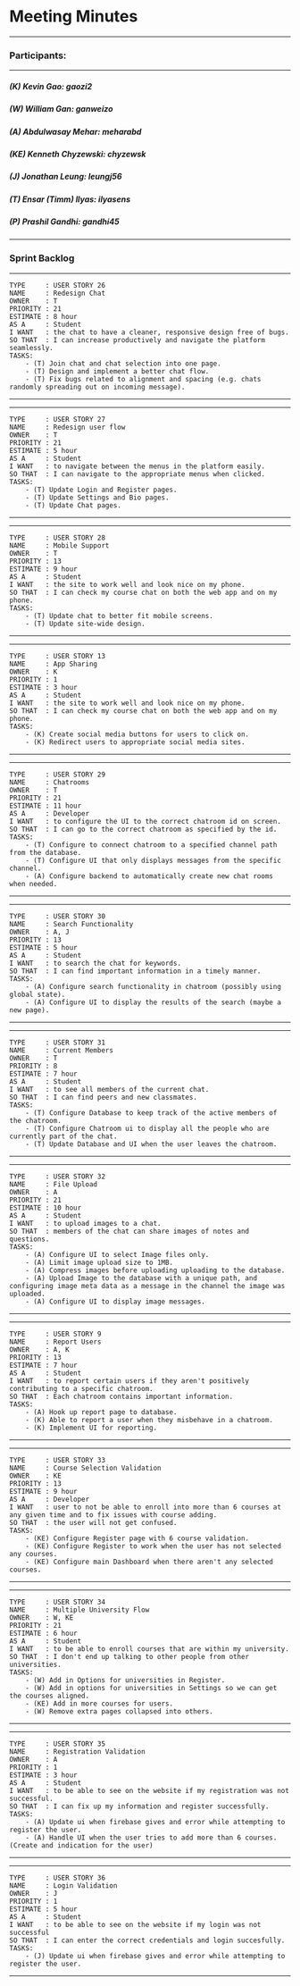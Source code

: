 # Meeting Minutes
---

### Participants:
***
##### (K) Kevin Gao: gaozi2
##### (W) William Gan: ganweizo
##### (A) Abdulwasay Mehar: meharabd
##### (KE) Kenneth Chyzewski: chyzewsk
##### (J) Jonathan Leung: leungj56
##### (T) Ensar (Timm) Ilyas: ilyasens
##### (P) Prashil Gandhi: gandhi45
***

### Sprint Backlog



--------------------------------------------------------------------------
```
TYPE     : USER STORY 26
NAME     : Redesign Chat
OWNER    : T
PRIORITY : 21
ESTIMATE : 8 hour
AS A     : Student
I WANT   : the chat to have a cleaner, responsive design free of bugs.
SO THAT  : I can increase productively and navigate the platform seamlessly.
TASKS:
	- (T) Join chat and chat selection into one page.
	- (T) Design and implement a better chat flow.
	- (T) Fix bugs related to alignment and spacing (e.g. chats randomly spreading out on incoming message). 
```
--------------------------------------------------------------------------

--------------------------------------------------------------------------
```
TYPE     : USER STORY 27
NAME     : Redesign user flow
OWNER    : T
PRIORITY : 21
ESTIMATE : 5 hour
AS A     : Student
I WANT   : to navigate between the menus in the platform easily.
SO THAT  : I can navigate to the appropriate menus when clicked.
TASKS:
	- (T) Update Login and Register pages.
	- (T) Update Settings and Bio pages.
	- (T) Update Chat pages. 
```
--------------------------------------------------------------------------
--------------------------------------------------------------------------
```
TYPE     : USER STORY 28
NAME     : Mobile Support
OWNER    : T
PRIORITY : 13
ESTIMATE : 9 hour
AS A     : Student
I WANT   : the site to work well and look nice on my phone.
SO THAT  : I can check my course chat on both the web app and on my phone.
TASKS:
	- (T) Update chat to better fit mobile screens.
	- (T) Update site-wide design.
```
--------------------------------------------------------------------------

--------------------------------------------------------------------------
```
TYPE     : USER STORY 13
NAME     : App Sharing
OWNER    : K
PRIORITY : 1
ESTIMATE : 3 hour
AS A     : Student
I WANT   : the site to work well and look nice on my phone.
SO THAT  : I can check my course chat on both the web app and on my phone.
TASKS:
	- (K) Create social media buttons for users to click on.
	- (K) Redirect users to appropriate social media sites.
```
--------------------------------------------------------------------------
--------------------------------------------------------------------------
```
TYPE     : USER STORY 29
NAME     : Chatrooms
OWNER    : T
PRIORITY : 21
ESTIMATE : 11 hour
AS A     : Developer
I WANT   : to configure the UI to the correct chatroom id on screen.
SO THAT  : I can go to the correct chatroom as specified by the id.
TASKS:
	- (T) Configure to connect chatroom to a specified channel path from the database.
	- (T) Configure UI that only displays messages from the specific channel.
	- (A) Configure backend to automatically create new chat rooms when needed.
```
--------------------------------------------------------------------------
--------------------------------------------------------------------------
```
TYPE     : USER STORY 30
NAME     : Search Functionality 
OWNER    : A, J
PRIORITY : 13
ESTIMATE : 5 hour
AS A     : Student
I WANT   : to search the chat for keywords.
SO THAT  : I can find important information in a timely manner.
TASKS:
	- (A) Configure search functionality in chatroom (possibly using global state).
	- (A) Configure UI to display the results of the search (maybe a new page).
```
--------------------------------------------------------------------------
--------------------------------------------------------------------------
```
TYPE     : USER STORY 31
NAME     : Current Members
OWNER    : T
PRIORITY : 8
ESTIMATE : 7 hour
AS A     : Student
I WANT   : to see all members of the current chat.
SO THAT  : I can find peers and new classmates.
TASKS:
	- (T) Configure Database to keep track of the active members of the chatroom.
	- (T) Configure Chatroom ui to display all the people who are currently part of the chat.
	- (T) Update Database and UI when the user leaves the chatroom.
```
--------------------------------------------------------------------------
--------------------------------------------------------------------------
```
TYPE     : USER STORY 32
NAME     : File Upload
OWNER    : A
PRIORITY : 21
ESTIMATE : 10 hour
AS A     : Student
I WANT   : to upload images to a chat.
SO THAT  : members of the chat can share images of notes and questions.
TASKS:
	- (A) Configure UI to select Image files only.
	- (A) Limit image upload size to 1MB.
	- (A) Compress images before uploading uploading to the database.
	- (A) Upload Image to the database with a unique path, and configuring image meta data as a message in the channel the image was uploaded.
	- (A) Configure UI to display image messages.
```
--------------------------------------------------------------------------

--------------------------------------------------------------------------
```
TYPE     : USER STORY 9
NAME     : Report Users 
OWNER    : A, K
PRIORITY : 13
ESTIMATE : 7 hour
AS A     : Student
I WANT   : to report certain users if they aren't positively contributing to a specific chatroom.
SO THAT  : Each chatroom contains important information.
TASKS:
	- (A) Hook up report page to database.
	- (K) Able to report a user when they misbehave in a chatroom.
	- (K) Implement UI for reporting.
```
--------------------------------------------------------------------------

--------------------------------------------------------------------------
```
TYPE     : USER STORY 33
NAME     : Course Selection Validation
OWNER    : KE
PRIORITY : 13
ESTIMATE : 9 hour
AS A     : Developer
I WANT   : user to not be able to enroll into more than 6 courses at any given time and to fix issues with course adding.
SO THAT  : the user will not get confused.
TASKS:
	- (KE) Configure Register page with 6 course validation.
	- (KE) Configure Register to work when the user has not selected any courses.
	- (KE) Configure main Dashboard when there aren't any selected courses.
```
--------------------------------------------------------------------------

--------------------------------------------------------------------------
```
TYPE     : USER STORY 34
NAME     : Multiple University Flow
OWNER    : W, KE
PRIORITY : 21
ESTIMATE : 6 hour
AS A     : Student
I WANT   : to be able to enroll courses that are within my university.
SO THAT  : I don't end up talking to other people from other universities.
TASKS:
	- (W) Add in Options for universities in Register.
	- (W) Add in options for universities in Settings so we can get the courses aligned.
	- (KE) Add in more courses for users.
	- (W) Remove extra pages collapsed into others.
```
--------------------------------------------------------------------------

--------------------------------------------------------------------------
```
TYPE     : USER STORY 35
NAME     : Registration Validation
OWNER    : A
PRIORITY : 1
ESTIMATE : 3 hour
AS A     : Student
I WANT   : to be able to see on the website if my registration was not successful.
SO THAT  : I can fix up my information and register successfully.
TASKS:
	- (A) Update ui when firebase gives and error while attempting to register the user.
	- (A) Handle UI when the user tries to add more than 6 courses. (Create and indication for the user)
```
--------------------------------------------------------------------------

--------------------------------------------------------------------------
```
TYPE     : USER STORY 36
NAME     : Login Validation
OWNER    : J
PRIORITY : 1
ESTIMATE : 5 hour
AS A     : Student
I WANT   : to be able to see on the website if my login was not successful
SO THAT  : I can enter the correct credentials and login succesfully.
TASKS:
	- (J) Update ui when firebase gives and error while attempting to register the user.
```
--------------------------------------------------------------------------
